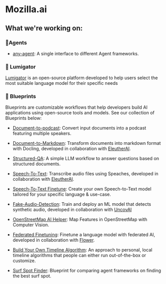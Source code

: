 # Mozilla.ai

## What we're working on:

### 🤖Agents

- [any-agent](https://github.com/mozilla-ai/any-agent): A single interface to different Agent frameworks.

### 🐊 Lumigator

[Lumigator](https://github.com/mozilla-ai/lumigator) is an open-source platform developed to help users select the most suitable language model for their specific needs

### 📘 Blueprints

Blueprints are customizable workflows that help developers build AI applications using open-source tools and models. See our collection of Blueprints below:

- [Document-to-podcast](https://github.com/mozilla-ai/document-to-podcast): Convert input documents into a podcast featuring multiple speakers.

- [Document-to-Markdown](https://github.com/mozilla-ai/document-to-markdown): Transform documents into markdown format with Docling, developed in collaboration with [EleutherAI](https://www.eleuther.ai/).

- [Structured-QA](https://github.com/mozilla-ai/structured-qa): A simple LLM workflow to answer questions based on structured documents.

- [Speech-To-Text](https://github.com/mozilla-ai/speech-to-text): Transcribe audio files using Speaches, developed in collaboration with [EleutherAI](https://www.eleuther.ai/).

- [Speech-To-Text Finetune](https://github.com/mozilla-ai/speech-to-text-finetune): Create your own Speech-to-Text model tailored for your specific language & use-case.

- [Fake-Audio-Detection](https://github.com/mozilla-ai/fake-audio-detection): Train and deploy an ML model that detects synthetic audio, developed in collaboration with [UncovAI](https://uncovai.com/)

- [OpenStreetMap AI Helper](https://github.com/mozilla-ai/osm-ai-helper): Map Features in OpenStreetMap with Computer Vision.

- [Federated Finetuning](https://github.com/mozilla-ai/federated-finetuning): Finetune a language model with federated AI, developed in collaboration with [Flower](https://flower.ai/).

- [Build Your Own Timeline Algorithm](https://github.com/mozilla-ai/byota): An approach to personal, local timeline algorithms that people can either run out-of-the-box or customize.

- [Surf Spot Finder](https://github.com/mozilla-ai/surf-spot-finder): Blueprint for comparing agent frameworks on finding the best surf spot.

